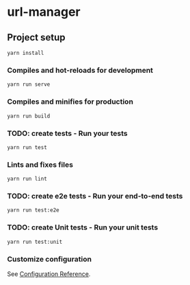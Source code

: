 # url-manager

## Project setup
```
yarn install
```

### Compiles and hot-reloads for development
```
yarn run serve
```

### Compiles and minifies for production
```
yarn run build
```

### TODO: create tests - Run your tests
```
yarn run test
```

### Lints and fixes files
```
yarn run lint
```

### TODO: create e2e tests - Run your end-to-end tests
```
yarn run test:e2e
```

### TODO: create Unit tests - Run your unit tests
```
yarn run test:unit
```

### Customize configuration
See [Configuration Reference](https://cli.vuejs.org/config/).
